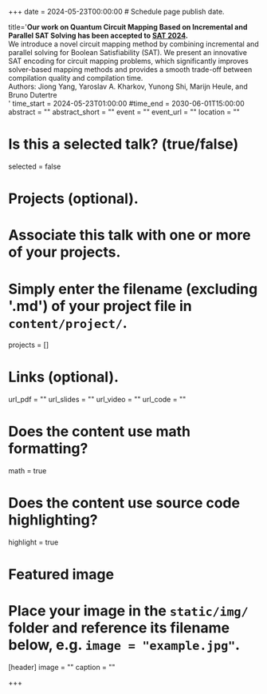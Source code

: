 +++
date = 2024-05-23T00:00:00  # Schedule page publish date.

title='<b>Our work on Quantum Circuit Mapping Based on Incremental and Parallel SAT Solving</a> has been accepted to  <a href="http://satisfiability.org/SAT24/">SAT 2024</a>.</b> <br> We introduce a novel circuit mapping method by combining incremental and parallel solving for Boolean Satisfiability (SAT). We present an innovative SAT encoding for circuit mapping problems, which significantly improves solver-based mapping methods and provides a smooth trade-off between compilation quality and compilation time. <br> Authors: Jiong Yang, Yaroslav A. Kharkov, Yunong Shi, Marijn Heule, and Bruno Dutertre <br> '
time_start = 2024-05-23T01:00:00
#time_end = 2030-06-01T15:00:00
abstract = ""
abstract_short = ""
event = ""
event_url = ""
location = ""

# Is this a selected talk? (true/false)
selected = false

# Projects (optional).
#   Associate this talk with one or more of your projects.
#   Simply enter the filename (excluding '.md') of your project file in `content/project/`.
projects = []

# Links (optional).
url_pdf = ""
url_slides = ""
url_video = ""
url_code = ""

# Does the content use math formatting?
math = true

# Does the content use source code highlighting?
highlight = true

# Featured image
# Place your image in the `static/img/` folder and reference its filename below, e.g. `image = "example.jpg"`.
[header]
image = ""
caption = ""

+++
